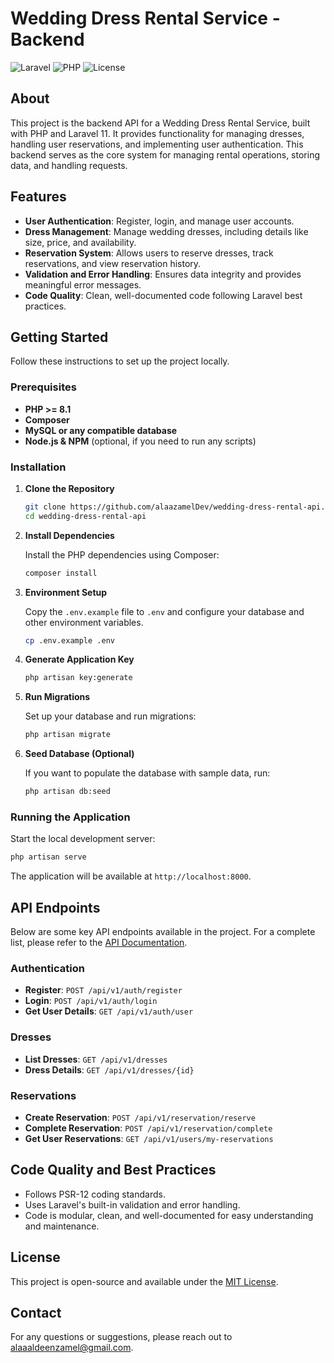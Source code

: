 # Wedding Dress Rental Service - Backend

![Laravel](https://img.shields.io/badge/Laravel-11.x-red) ![PHP](https://img.shields.io/badge/PHP-%3E%3D8.1-blue) ![License](https://img.shields.io/badge/license-MIT-green)

## About

This project is the backend API for a Wedding Dress Rental Service, built with PHP and Laravel 11. It provides functionality for managing dresses, handling user reservations, and implementing user authentication. This backend serves as the core system for managing rental operations, storing data, and handling requests.

## Features

- **User Authentication**: Register, login, and manage user accounts.
- **Dress Management**: Manage wedding dresses, including details like size, price, and availability.
- **Reservation System**: Allows users to reserve dresses, track reservations, and view reservation history.
- **Validation and Error Handling**: Ensures data integrity and provides meaningful error messages.
- **Code Quality**: Clean, well-documented code following Laravel best practices.

## Getting Started

Follow these instructions to set up the project locally.

### Prerequisites

- **PHP >= 8.1**
- **Composer**
- **MySQL or any compatible database**
- **Node.js & NPM** (optional, if you need to run any scripts)

### Installation

1. **Clone the Repository**

   ```bash
   git clone https://github.com/alaazamelDev/wedding-dress-rental-api.git
   cd wedding-dress-rental-api
   ```

2. **Install Dependencies**

   Install the PHP dependencies using Composer:

   ```bash
   composer install
   ```

3. **Environment Setup**

   Copy the `.env.example` file to `.env` and configure your database and other environment variables.

   ```bash
   cp .env.example .env
   ```

4. **Generate Application Key**

   ```bash
   php artisan key:generate
   ```

5. **Run Migrations**

   Set up your database and run migrations:

   ```bash
   php artisan migrate
   ```

6. **Seed Database (Optional)**

   If you want to populate the database with sample data, run:

   ```bash
   php artisan db:seed
   ```

### Running the Application

Start the local development server:

```bash
php artisan serve
```

The application will be available at `http://localhost:8000`.

## API Endpoints

Below are some key API endpoints available in the project. For a complete list, please refer to the [API Documentation](https://documenter.getpostman.com/view/27792396/2sAXjNXW9K).

### Authentication

- **Register**: `POST /api/v1/auth/register`
- **Login**: `POST /api/v1/auth/login`
- **Get User Details**: `GET /api/v1/auth/user`

### Dresses

- **List Dresses**: `GET /api/v1/dresses`
- **Dress Details**: `GET /api/v1/dresses/{id}`

### Reservations

- **Create Reservation**: `POST /api/v1/reservation/reserve`
- **Complete Reservation**: `POST /api/v1/reservation/complete`
- **Get User Reservations**: `GET /api/v1/users/my-reservations`

## Code Quality and Best Practices

- Follows PSR-12 coding standards.
- Uses Laravel's built-in validation and error handling.
- Code is modular, clean, and well-documented for easy understanding and maintenance.

## License

This project is open-source and available under the [MIT License](LICENSE).

## Contact

For any questions or suggestions, please reach out to [alaaaldeenzamel@gmail.com](mailto:alaaaldeenzamel@gmail.com).

